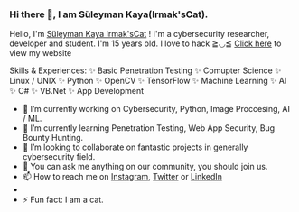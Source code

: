 ### Hi there 👋, I am Süleyman Kaya(Irmak'sCat).
Hello, I'm [Süleyman Kaya Irmak'sCat](https://linktree.com/suleymankaya) ! I'm a cybersecurity researcher, developer and student. I'm 15 years old. I love to hack ≧◡≦
[Click here](https://linktree.com/suleymankaya) to view my website

Skills & Experiences:
  ✨ Basic Penetration Testing   ✨ Comupter Science    ✨ Linux / UNIX   ✨ Python    ✨ OpenCV   ✨ TensorFlow    ✨ Machine Learning    ✨ AI   ✨ C#    ✨ VB.Net    ✨ App Development

- 🔭 I’m currently working on Cybersecurity, Python, Image Proccesing, AI / ML.
- 🌱 I’m currently learning Penetration Testing, Web App Security, Bug Bounty Hunting.
- 👯 I’m looking to collaborate on fantastic projects in generally cybersecurity field.
- 💬 You can ask me anything on our community, you should join us.
- 📫 How to reach me on [Instagram](https://instagram.com/skaya0x01), [Twitter](https://twitter.com/Irmakscat) or [LinkedIn](https://www.linkedin.com/in/s%C3%BCleyman-kaya-041820192/)
- <!-- - 😄 Pronouns: ... -->
- ⚡ Fun fact: I am a cat.
